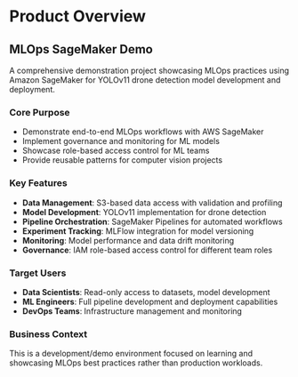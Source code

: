 # Product Overview

## MLOps SageMaker Demo

A comprehensive demonstration project showcasing MLOps practices using Amazon SageMaker for YOLOv11 drone detection model development and deployment.

### Core Purpose
- Demonstrate end-to-end MLOps workflows with AWS SageMaker
- Implement governance and monitoring for ML models
- Showcase role-based access control for ML teams
- Provide reusable patterns for computer vision projects

### Key Features
- **Data Management**: S3-based data access with validation and profiling
- **Model Development**: YOLOv11 implementation for drone detection
- **Pipeline Orchestration**: SageMaker Pipelines for automated workflows  
- **Experiment Tracking**: MLFlow integration for model versioning
- **Monitoring**: Model performance and data drift monitoring
- **Governance**: IAM role-based access control for different team roles

### Target Users
- **Data Scientists**: Read-only access to datasets, model development
- **ML Engineers**: Full pipeline development and deployment capabilities
- **DevOps Teams**: Infrastructure management and monitoring

### Business Context
This is a development/demo environment focused on learning and showcasing MLOps best practices rather than production workloads.